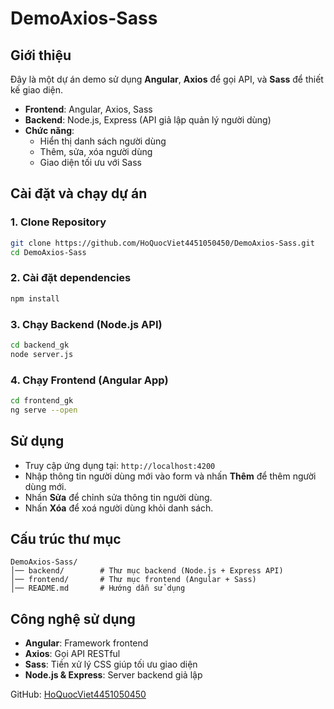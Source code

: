 # DemoAxios-Sass
## Giới thiệu

Đây là một dự án demo sử dụng **Angular**, **Axios** để gọi API, và **Sass** để thiết kế giao diện.

- **Frontend**: Angular, Axios, Sass
- **Backend**: Node.js, Express (API giả lập quản lý người dùng)
- **Chức năng**:
  - Hiển thị danh sách người dùng
  - Thêm, sửa, xóa người dùng
  - Giao diện tối ưu với Sass

## Cài đặt và chạy dự án

### 1. Clone Repository
```sh
git clone https://github.com/HoQuocViet4451050450/DemoAxios-Sass.git
cd DemoAxios-Sass
```

### 2. Cài đặt dependencies
```sh
npm install
```

### 3. Chạy Backend (Node.js API)
```sh
cd backend_gk
node server.js
```

### 4. Chạy Frontend (Angular App)
```sh
cd frontend_gk
ng serve --open
```

## Sử dụng

- Truy cập ứng dụng tại: `http://localhost:4200`
- Nhập thông tin người dùng mới vào form và nhấn **Thêm** để thêm người dùng mới.
- Nhấn **Sửa** để chỉnh sửa thông tin người dùng.
- Nhấn **Xóa** để xoá người dùng khỏi danh sách.

## Cấu trúc thư mục
```
DemoAxios-Sass/
│── backend/        # Thư mục backend (Node.js + Express API)
│── frontend/       # Thư mục frontend (Angular + Sass)
│── README.md       # Hướng dẫn sử dụng
```

## Công nghệ sử dụng
- **Angular**: Framework frontend
- **Axios**: Gọi API RESTful
- **Sass**: Tiền xử lý CSS giúp tối ưu giao diện
- **Node.js & Express**: Server backend giả lập

GitHub: [HoQuocViet4451050450](https://github.com/HoQuocViet4451050450)
